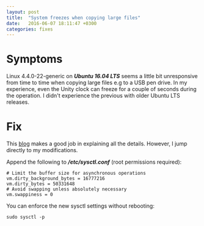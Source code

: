 ```yaml
---
layout: post
title:  "System freezes when copying large files"
date:   2016-06-07 18:11:47 +0300
categories: fixes
---
```

# Symptoms

Linux 4.4.0-22-generic on ***Ubuntu 16.04 LTS*** seems a little bit
unresponsive from time to time when copying large files e.g to a USB pen drive.
In my experience, even the Unity clock can freeze for a couple of seconds
during the operation. I didn't experience the previous with older Ubuntu LTS
releases.

# Fix

This [blog](https://lonesysadmin.net/2013/12/22/better-linux-disk-caching-performance-vm-dirty_ratio/) makes a good job in explaining all the details. However,
I jump directly to my modifications.

Append the following to ***/etc/sysctl.conf*** (root permissions required):

```
# Limit the buffer size for asynchronous operations
vm.dirty_background_bytes = 16777216
vm.dirty_bytes = 50331648
# Avoid swapping unless absolutely necessary
vm.swappiness = 0
```

You can enforce the new sysctl settings without rebooting:

```
sudo sysctl -p
```
